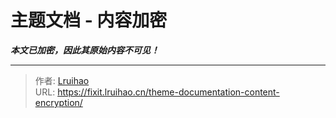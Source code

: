 # 主题文档 - 内容加密

***本文已加密，因此其原始内容不可见！***

---

> 作者: [Lruihao](https://lruihao.cn)  
> URL: https://fixit.lruihao.cn/theme-documentation-content-encryption/  

